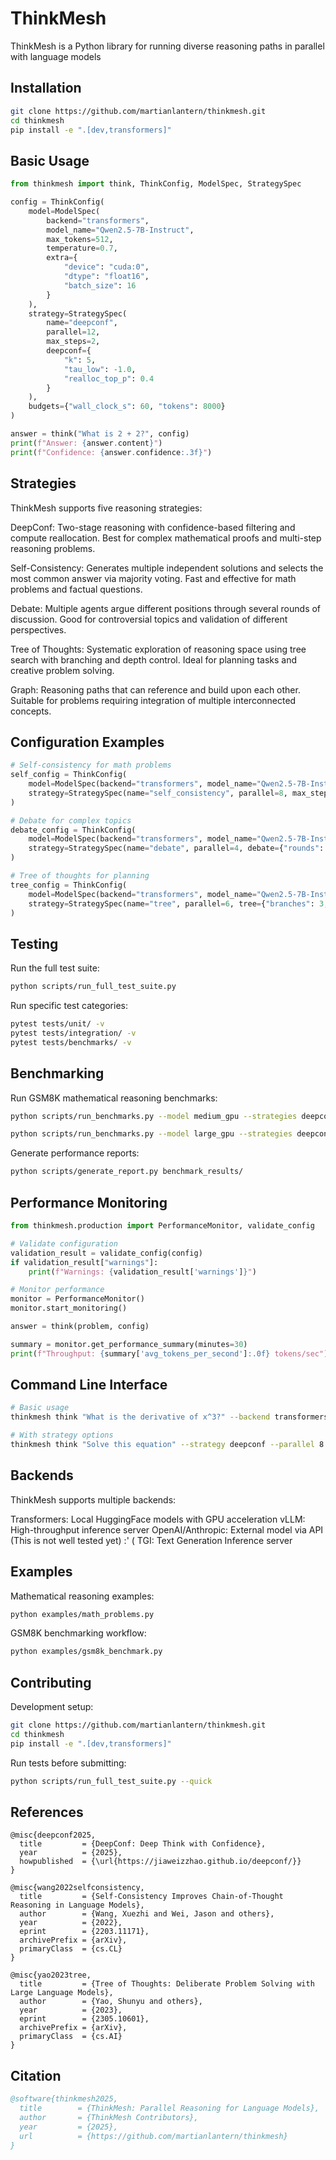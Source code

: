 # ThinkMesh

ThinkMesh is a Python library for running diverse reasoning paths in parallel with language models

## Installation

```bash
git clone https://github.com/martianlantern/thinkmesh.git
cd thinkmesh
pip install -e ".[dev,transformers]"
```

## Basic Usage

```python
from thinkmesh import think, ThinkConfig, ModelSpec, StrategySpec

config = ThinkConfig(
    model=ModelSpec(
        backend="transformers",
        model_name="Qwen2.5-7B-Instruct",
        max_tokens=512,
        temperature=0.7,
        extra={
            "device": "cuda:0", 
            "dtype": "float16",
            "batch_size": 16
        }
    ),
    strategy=StrategySpec(
        name="deepconf",
        parallel=12,
        max_steps=2,
        deepconf={
            "k": 5,
            "tau_low": -1.0,
            "realloc_top_p": 0.4
        }
    ),
    budgets={"wall_clock_s": 60, "tokens": 8000}
)

answer = think("What is 2 + 2?", config)
print(f"Answer: {answer.content}")
print(f"Confidence: {answer.confidence:.3f}")
```

## Strategies

ThinkMesh supports five reasoning strategies:

DeepConf: Two-stage reasoning with confidence-based filtering and compute reallocation. Best for complex mathematical proofs and multi-step reasoning problems.

Self-Consistency: Generates multiple independent solutions and selects the most common answer via majority voting. Fast and effective for math problems and factual questions.

Debate: Multiple agents argue different positions through several rounds of discussion. Good for controversial topics and validation of different perspectives.

Tree of Thoughts: Systematic exploration of reasoning space using tree search with branching and depth control. Ideal for planning tasks and creative problem solving.

Graph: Reasoning paths that can reference and build upon each other. Suitable for problems requiring integration of multiple interconnected concepts.

## Configuration Examples

```python
# Self-consistency for math problems
self_config = ThinkConfig(
    model=ModelSpec(backend="transformers", model_name="Qwen2.5-7B-Instruct"),
    strategy=StrategySpec(name="self_consistency", parallel=8, max_steps=1)
)

# Debate for complex topics
debate_config = ThinkConfig(
    model=ModelSpec(backend="transformers", model_name="Qwen2.5-7B-Instruct"),
    strategy=StrategySpec(name="debate", parallel=4, debate={"rounds": 3})
)

# Tree of thoughts for planning
tree_config = ThinkConfig(
    model=ModelSpec(backend="transformers", model_name="Qwen2.5-7B-Instruct"),
    strategy=StrategySpec(name="tree", parallel=6, tree={"branches": 3, "depth": 2})
)
```

## Testing

Run the full test suite:

```bash
python scripts/run_full_test_suite.py
```

Run specific test categories:

```bash
pytest tests/unit/ -v
pytest tests/integration/ -v  
pytest tests/benchmarks/ -v
```

## Benchmarking

Run GSM8K mathematical reasoning benchmarks:

```bash
python scripts/run_benchmarks.py --model medium_gpu --strategies deepconf_small self_consistency_small --num-problems 10

python scripts/run_benchmarks.py --model large_gpu --strategies deepconf_large tree --num-problems 50
```

Generate performance reports:

```bash
python scripts/generate_report.py benchmark_results/
```

## Performance Monitoring

```python
from thinkmesh.production import PerformanceMonitor, validate_config

# Validate configuration
validation_result = validate_config(config)
if validation_result["warnings"]:
    print(f"Warnings: {validation_result['warnings']}")

# Monitor performance
monitor = PerformanceMonitor()
monitor.start_monitoring()

answer = think(problem, config)

summary = monitor.get_performance_summary(minutes=30)
print(f"Throughput: {summary['avg_tokens_per_second']:.0f} tokens/sec")
```

## Command Line Interface

```bash
# Basic usage
thinkmesh think "What is the derivative of x^3?" --backend transformers --model Qwen2.5-7B-Instruct

# With strategy options
thinkmesh think "Solve this equation" --strategy deepconf --parallel 8 --device cuda:0
```

## Backends

ThinkMesh supports multiple backends:

Transformers: Local HuggingFace models with GPU acceleration
vLLM: High-throughput inference server
OpenAI/Anthropic: External model via API (This is not well tested yet) :' (
TGI: Text Generation Inference server

## Examples

Mathematical reasoning examples:

```bash
python examples/math_problems.py
```

GSM8K benchmarking workflow:

```bash
python examples/gsm8k_benchmark.py
```

## Contributing

Development setup:

```bash
git clone https://github.com/martianlantern/thinkmesh.git
cd thinkmesh
pip install -e ".[dev,transformers]"
```

Run tests before submitting:

```bash
python scripts/run_full_test_suite.py --quick
```

## References

```bibex
@misc{deepconf2025,
  title         = {DeepConf: Deep Think with Confidence},
  year          = {2025},
  howpublished  = {\url{https://jiaweizzhao.github.io/deepconf/}}
}

@misc{wang2022selfconsistency,
  title         = {Self-Consistency Improves Chain-of-Thought Reasoning in Language Models},
  author        = {Wang, Xuezhi and Wei, Jason and others},
  year          = {2022},
  eprint        = {2203.11171},
  archivePrefix = {arXiv},
  primaryClass  = {cs.CL}
}

@misc{yao2023tree,
  title         = {Tree of Thoughts: Deliberate Problem Solving with Large Language Models},
  author        = {Yao, Shunyu and others},
  year          = {2023},
  eprint        = {2305.10601},
  archivePrefix = {arXiv},
  primaryClass  = {cs.AI}
}
```

## Citation

```bibtex
@software{thinkmesh2025,
  title        = {ThinkMesh: Parallel Reasoning for Language Models},
  author       = {ThinkMesh Contributors},
  year         = {2025},
  url          = {https://github.com/martianlantern/thinkmesh}
}
```